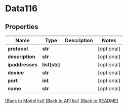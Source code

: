 # Data116

## Properties
Name | Type | Description | Notes
------------ | ------------- | ------------- | -------------
**protocol** | **str** |  | [optional] 
**description** | **str** |  | [optional] 
**ipaddresses** | **list[str]** |  | [optional] 
**device** | **str** |  | [optional] 
**port** | **int** |  | [optional] 
**name** | **str** |  | [optional] 

[[Back to Model list]](../README.md#documentation-for-models) [[Back to API list]](../README.md#documentation-for-api-endpoints) [[Back to README]](../README.md)


